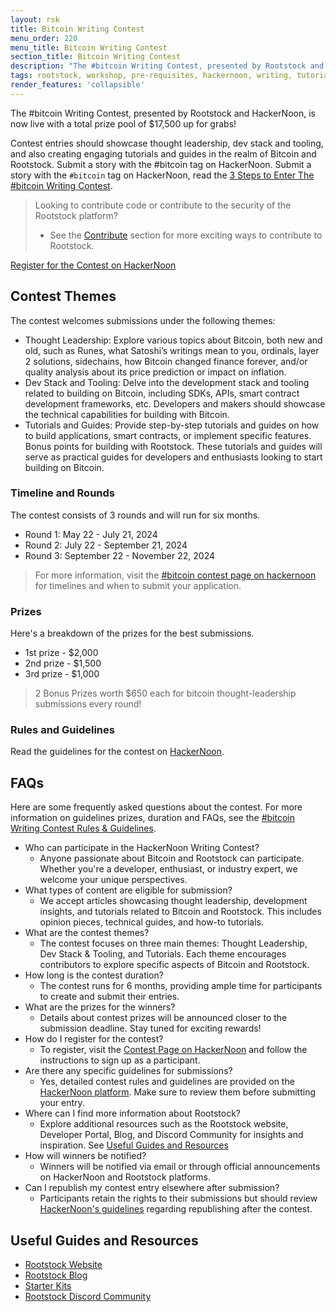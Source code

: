 ```yaml
---
layout: rsk
title: Bitcoin Writing Contest
menu_order: 220
menu_title: Bitcoin Writing Contest
section_title: Bitcoin Writing Contest
description: "The #bitcoin Writing Contest, presented by Rootstock and HackerNoon, is now live with a total prize pool of $17,500 up for grabs! Whether you're a thought leader, a skilled writer, a talented developer, or simply passionate about blockchain technology, this contest invites you to showcase your expertise in various Bitcoin-related topics."
tags: rootstock, workshop, pre-requisites, hackernoon, writing, tutorials, guides
render_features: 'collapsible'
---
```


The #bitcoin Writing Contest, presented by Rootstock and HackerNoon, is now live with a total prize pool of $17,500 up for grabs! 

Contest entries should showcase thought leadership, dev stack and tooling, and also creating engaging tutorials and guides in the realm of Bitcoin and Rootstock. Submit a story with the #bitcoin tag on HackerNoon. Submit a story with the `#bitcoin` tag on HackerNoon, read the [3 Steps to Enter The #bitcoin Writing Contest](https://www.contests.hackernoon.com/how-to-enter-bitcoin-writing-contest).

> Looking to contribute code or contribute to the security of the Rootstock platform? 
> - See the [Contribute](/contribute/) section for more exciting ways to contribute to Rootstock.

<div class="btn-container">
  <span></span>
    <a class="green" href="https://www.contests.hackernoon.com/bitcoin-writing-contest">Register for the Contest on HackerNoon</a>
</div>

## Contest Themes

The contest welcomes submissions under the following themes:

* Thought Leadership: Explore various topics about Bitcoin, both new and old, such as Runes, what Satoshi’s writings mean to you, ordinals, layer 2 solutions, sidechains, how Bitcoin changed finance forever, and/or quality analysis about its price prediction or impact on inflation. 
* Dev Stack and Tooling: Delve into the development stack and tooling related to building on Bitcoin, including SDKs, APIs, smart contract development frameworks, etc. Developers and makers should showcase the technical capabilities for building with Bitcoin.
* Tutorials and Guides: Provide step-by-step tutorials and guides on how to build applications, smart contracts, or implement specific features. Bonus points for building with Rootstock. These tutorials and guides will serve as practical guides for developers and enthusiasts looking to start building on Bitcoin.

### Timeline and Rounds

The contest consists of 3 rounds and will run for six months.

* Round 1: May 22 - July 21, 2024
* Round 2: July 22 - September 21, 2024
* Round 3: September 22 - November 22, 2024

> For more information, visit the [#bitcoin contest page on hackernoon](https://www.contests.hackernoon.com/bitcoin-writing-contest) for timelines and when to submit your application.

### Prizes

Here's a breakdown of the prizes for the best submissions.

* 1st prize - $2,000
* 2nd prize - $1,500
* 3rd prize - $1,000

> 2 Bonus Prizes worth $650 each for bitcoin thought-leadership submissions every round!

### Rules and Guidelines

Read the guidelines for the contest on [HackerNoon](https://www.contests.hackernoon.com/bitcoin-writing-contest).

## FAQs

Here are some frequently asked questions about the contest. For more information on guidelines prizes, duration and FAQs, 
see the [#bitcoin Writing Contest Rules & Guidelines](https://www.contests.hackernoon.com/bitcoin-writing-contest).

[](#top "collapsible")
- Who can participate in the HackerNoon Writing Contest?
    - Anyone passionate about Bitcoin and Rootstock can participate. Whether you're a developer, enthusiast, or industry expert, we welcome your unique perspectives.
- What types of content are eligible for submission?
    - We accept articles showcasing thought leadership, development insights, and tutorials related to Bitcoin and Rootstock. This includes opinion pieces, technical guides, and how-to tutorials.
- What are the contest themes?
    - The contest focuses on three main themes: Thought Leadership, Dev Stack & Tooling, and Tutorials. Each theme encourages contributors to explore specific aspects of Bitcoin and Rootstock.
- How long is the contest duration?
    - The contest runs for 6 months, providing ample time for participants to create and submit their entries.
- What are the prizes for the winners?
    - Details about contest prizes will be announced closer to the submission deadline. Stay tuned for exciting rewards!
- How do I register for the contest?
    - To register, visit the [Contest Page on HackerNoon](https://www.contests.hackernoon.com/bitcoin-writing-contest) and follow the instructions to sign up as a participant.
- Are there any specific guidelines for submissions?
    - Yes, detailed contest rules and guidelines are provided on the [HackerNoon platform](https://www.contests.hackernoon.com/bitcoin-writing-contest). Make sure to review them before submitting your entry.
- Where can I find more information about Rootstock?
    - Explore additional resources such as the Rootstock website, Developer Portal, Blog, and Discord Community for insights and inspiration. See [Useful Guides and Resources](#useful-guides-and-resources)
- How will winners be notified?
    - Winners will be notified via email or through official announcements on HackerNoon and Rootstock platforms.
- Can I republish my contest entry elsewhere after submission?
    - Participants retain the rights to their submissions but should review [HackerNoon's guidelines](https://www.contests.hackernoon.com/bitcoin-writing-contest) regarding republishing after the contest.

## Useful Guides and Resources
* [Rootstock Website](https://rootstock.io/)
* [Rootstock Blog](https://blog.rootstock.io/)
* [Starter Kits](/guides/starter-kits/)
* [Rootstock Discord Community](https://rootstock.io/discord)